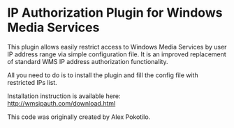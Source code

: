 IP Authorization Plugin for Windows Media Services
=========

This plugin allows easily restrict access to Windows Media Services by user IP address range via simple configuration file. It is an improved replacement of standard WMS IP address authorization functionality. 

All you need to do is to install the plugin and fill the config file with restricted IPs list.

Installation instruction is available here: http://wmsipauth.com/download.html

This code was originally created by Alex Pokotilo.
